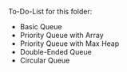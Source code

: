 To-Do-List for this folder:

-   Basic Queue
-   Priority Queue with Array
-   Priority Queue with Max Heap
-   Double-Ended Queue
-   Circular Queue